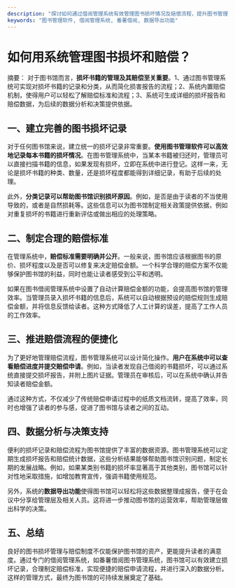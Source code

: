 ```yaml
---
description: "探讨如何通过借阅管理系统有效管理图书损坏情况及赔偿流程，提升图书管理效率。"
keywords: "图书管理软件, 借阅管理系统, 番薯借阅, 数据导出功能"
---
```

# 如何用系统管理图书损坏和赔偿？

摘要： 
对于图书馆而言，**损坏书籍的管理及其赔偿至关重要**。1、通过图书管理系统可实现对损坏书籍的记录和分类，从而简化损害报告的流程；2、系统内置赔偿机制，使得用户可以轻松了解赔偿标准和流程；3、系统可生成详细的损坏报告和赔偿数据，为后续的数据分析和决策提供依据。

## 一、建立完善的图书损坏记录

对于任何图书馆来说，建立统一的损坏记录非常重要。**使用图书管理软件可以高效地记录每本书籍的损坏情况**。在图书管理系统中，当某本书籍被归还时，管理员可以直接扫描书籍的信息，如果发现有损坏，立即在系统中进行登记。这样一来，无论是损坏书籍的种类、数量，还是损坏程度都能得到详细记录，有助于后续的处理。

此外，**分类记录可以帮助图书馆识别损坏原因**。例如，是否是由于读者的不当使用导致的，或者是自然损耗等。这些信息可以为图书馆制定相关政策提供依据，例如对重复损坏的书籍进行重新评估或做出相应的处理策略。

## 二、制定合理的赔偿标准

在管理系统中，**赔偿标准需要明确并公开**。一般来说，图书馆应该根据图书的原价、损坏程度以及是否可以修复来决定赔偿金额。一个科学合理的赔偿方案不仅能够保护图书馆的利益，同时也能让读者感受到公平和透明。

如果在图书借阅管理系统中设置了自动计算赔偿金额的功能，会提高图书馆的管理效率。当管理员录入损坏书籍的信息后，系统可以自动根据预设的赔偿规则生成赔偿金额，并将信息反馈给读者。这种方式降低了人工计算的误差，提高了工作人员的工作效率。

## 三、推进赔偿流程的便捷化

为了更好地管理赔偿流程，图书管理系统可以设计简化操作。**用户在系统中可以查看赔偿进度并提交赔偿申请**。例如，当读者发现自己借阅的书籍损坏，可以通过系统直接提交损坏报告，并附上图片证据。管理员在审核后，可以在系统中确认并告知读者赔偿金额。

通过这种方式，不仅减少了传统赔偿申请过程中的纸质文档流转，提高了效率，同时也增强了读者的参与感，促进了图书馆与读者之间的互动。

## 四、数据分析与决策支持

便利的损坏记录和赔偿流程为图书馆提供了丰富的数据资源。图书管理系统可以定期生成损坏报告和赔偿统计数据，这些分析结果能够帮助图书馆识别问题，制定长期的发展战略。例如，如果某类别书籍的损坏率显著高于其他类别，图书馆可以针对性地采取措施，如增加教育宣传，强调书籍使用规范。

另外，系统的**数据导出功能**使得图书馆可以轻松将这些数据整理成报告，便于在会议中分享给管理层及相关人员。这将进一步推动图书馆的运营效率，帮助管理层做出科学的决策。

## 五、总结

良好的图书损坏管理与赔偿制度不仅能保护图书馆的资产，更能提升读者的满意度。通过专门的借阅管理系统，如番薯借阅图书管理系统，图书馆可以有效建立损坏记录，合理制定赔偿标准，实现便捷的赔偿申请流程，并进行深入的数据分析。这样的管理方式，最终为图书馆的可持续发展奠定了基础。
